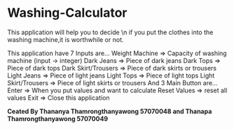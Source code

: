Washing-Calculator
==================

This application will help you to decide \n if you put the clothes into the washing machine,it is worthwhile or not.

This application have 7 Inputs are...
	 Weight Machine => Capacity of washing machine (input -> integer)
	Dark Jeans => Piece of dark jeans
	Dark Tops => Piece of dark tops
	Dark Skirt/Trousers => Piece of dark skirts or trousers
	Light Jeans => Piece of light jeans
	Light Tops => Piece of light tops
	Light Skirt/Trousers  => Piece of light skirts or trousers
And 3 Main Button are...
	 Enter => When you put values and want to calculate
	Reset Values => reset all values
	Exit => Close this application

**Ceated By Thananya Thamrongthanyawong 57070048 and Thanapa Thamrongthanyawong 57070049**
